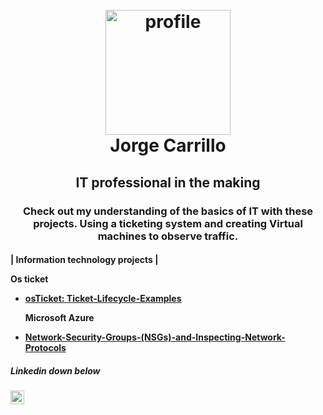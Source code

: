 <h1 align="center">
  <br>
  <a href="https://linktr.ee/jorge.004"><img src="https://i.postimg.cc/ZRcpXBwf/IT-help-desk-adobe-searchsitetablet-520-X173.jpg" alt="profile" width="200"></a>

  <br>
	Jorge Carrillo
	
  <br>
</h1>

  <h2 align="center">
IT professional in the making</h2>

  <h3 align="center">Check out my understanding of the basics of IT with these projects. Using a ticketing system and creating Virtual machines to observe traffic.</h3>

   <h4 align="left">
  | Information technology projects |</4>

<p align="left">
	
<b>Os ticket</b>	
- <a href="https://github.com/jorge-car/ticket-lifecycle">osTicket: Ticket-Lifecycle-Examples</a> 
	
	<b>Microsoft Azure</b> 
-  <a href="https://github.com/jorge-car/azure-network-protocols">Network-Security-Groups-(NSGs)-and-Inspecting-Network-Protocols</a> 
	
</p>



<h5>Linkedin down below </h5>

[<img align="left" alt="Josh | LinkedIn" width="22px" src="https://cdn.jsdelivr.net/npm/simple-icons@v3/icons/linkedin.svg" />][linkedin]



[linkedin]: https://linkedin.com/in/jorge-carrillo04


